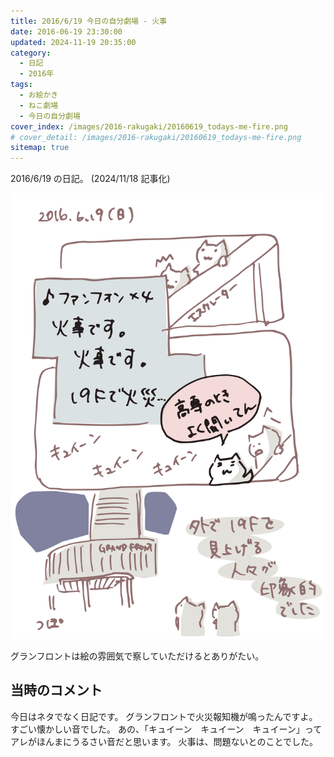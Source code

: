 ```yaml
---
title: 2016/6/19 今日の自分劇場 - 火事
date: 2016-06-19 23:30:00
updated: 2024-11-19 20:35:00
category:
  - 日記
  - 2016年
tags:
  - お絵かき
  - ねこ劇場
  - 今日の自分劇場
cover_index: /images/2016-rakugaki/20160619_todays-me-fire.png
# cover_detail: /images/2016-rakugaki/20160619_todays-me-fire.png
sitemap: true
---
```


2016/6/19 の日記。 (2024/11/18 記事化)

![](/images/2016-rakugaki/20160619_todays-me-fire.png)


グランフロントは絵の雰囲気で察していただけるとありがたい。

当時のコメント
---
今日はネタでなく日記です。
グランフロントで火災報知機が鳴ったんですよ。すごい懐かしい音でした。
あの、「キュイーン　キュイーン　キュイーン」ってアレがほんまにうるさい音だと思います。
火事は、問題ないとのことでした。

